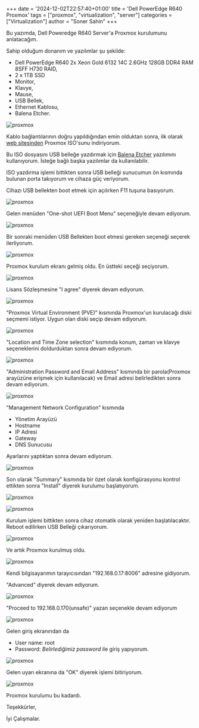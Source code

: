 +++
date = '2024-12-02T22:57:40+01:00'
title = 'Dell PowerEdge R640 Proxmox'
tags = ["proxmox", "virtualization", "server"]
categories = ["Virtualization"]
author = "Soner Sahin"
+++

Bu yazımda, Dell Poweredge R640 Server'a Proxmox kurulumunu anlatacağım.

Sahip olduğum donanım ve yazılımlar şu şekilde:
- Dell PowerEdge R640 2x Xeon Gold 6132 14C 2.6GHz 128GB DDR4 RAM 8SFF H730 RAID,
- 2 x 1TB SSD
- Monitor,
- Klavye,
- Mause,
- USB Bellek,
- Ethernet Kablosu,
- Balena Etcher.

![proxmox](/images/ProxmoxKurulumu/1.jpg)



Kablo bağlantılarının doğru yapıldığından emin olduktan sonra, ilk olarak [web sitesinden](https://www.proxmox.com/en/downloads/proxmox-virtual-environment/iso/proxmox-ve-8-2-iso-installer) Proxmox ISO'sunu indiriyorum.

Bu ISO dosyasını USB belleğe yazdırmak için [Balena Etcher](https://etcher.balena.io/)  yazılımını kullanıyorum. İsteğe bağlı başka yazılımlar da kullanılabilir.


ISO yazdırma işlemi bittikten sonra USB belleği sunucumun ön kısmında bulunan porta takıyorum ve cihaza güç veriyorum.

Cihazı USB bellekten boot etmek için açılırken F11 tuşuna basıyorum.

![proxmox](/images/ProxmoxKurulumu/3.jpg)

Gelen menüden "One-shot UEFI Boot Menu" seçeneğiyle devam ediyorum.

![proxmox](/images/ProxmoxKurulumu/4.jpg)

Bir sonraki menüden USB Bellekten boot etmesi gereken seçeneği seçerek ilerliyorum.

![proxmox](/images/ProxmoxKurulumu/5.jpg)

Proxmox kurulum ekranı gelmiş oldu. En üstteki seçeği seçiyorum.

![proxmox](/images/ProxmoxKurulumu/6.jpg)

Lisans Sözleşmesine "I agree" diyerek devam ediyorum.

![proxmox](/images/ProxmoxKurulumu/7.jpg)

"Proxmox Virtual Environment (PVE)" kısmında Proxmox'un kurulacağı diski seçmemi istiyor. Uygun olan diski seçip devam ediyorum.

![proxmox](/images/ProxmoxKurulumu/8.jpg)

"Location and Time Zone selection"  kısmında konum, zaman ve klavye seçeneklerini doldurduktan sonra devam ediyorum.

![proxmox](/images/ProxmoxKurulumu/9.jpg)

"Administration Password and Email Address" kısmında bir parola(Proxmox arayüzüne erişmek için kullanılacak) ve Email adresi belirledikten sonra devam ediyorum.

![proxmox](/images/ProxmoxKurulumu/10.jpg)

"Management Network Configuration" kısmında 
- Yönetim Arayüzü
- Hostname
- IP Adresi
- Gateway 
- DNS Sunucusu

Ayarlarını yaptıktan sonra devam ediyorum.

![proxmox](/images/ProxmoxKurulumu/11.jpg)

Son olarak "Summary" kısmında bir özet olarak konfigürasyonu kontrol ettikten sonra "Install" diyerek kurulumu başlatıyorum.

![proxmox](/images/ProxmoxKurulumu/12.jpg)

![proxmox](/images/ProxmoxKurulumu/13.jpg)

Kurulum işlemi bittikten sonra cihaz otomatik olarak yeniden başlatılacaktır. Reboot edilirken USB Belleği çıkarıyorum.

![proxmox](/images/ProxmoxKurulumu/14.jpg)

Ve artık Proxmox kurulmuş oldu.

![proxmox](/images/ProxmoxKurulumu/19.jpg)

Kendi bilgisayarımın tarayıcısından "192.168.0.17:8006" adresine gidiyorum.

"Advanced" diyerek devam ediyorum.

![proxmox](/images/ProxmoxKurulumu/20.png)

"Proceed to 192.168.0.170(unsafe)" yazan seçenekle devam ediyorum

![proxmox](/images/ProxmoxKurulumu/21.png)

Gelen giriş ekranından da 
- User name: root
- Password: *Belirlediğimiz password*
ile giriş yapıyorum.

![proxmox](/images/ProxmoxKurulumu/22.png)

Gelen uyarı ekranına da "OK" diyerek işlemi bitiriyorum. 

![proxmox](/images/ProxmoxKurulumu/23.png)

Proxmox kurulumu bu kadardı. 

Teşekkürler,

İyi Çalışmalar.






